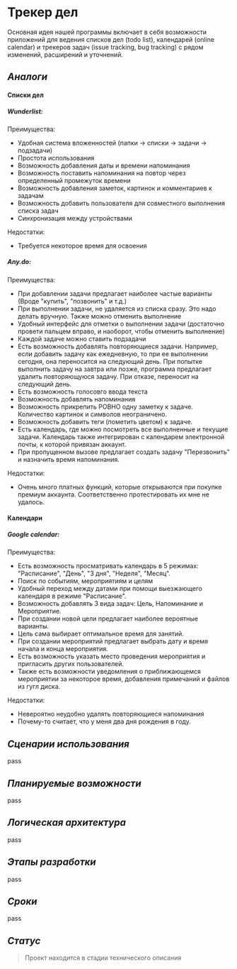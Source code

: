 # Трекер дел #

Основная идея нашей программы включает в себя возможности приложений для ведения списков дел (todo list), календарей (online calendar) и трекеров задач (issue tracking, bug tracking) с рядом изменений, расширений и уточнений.

## *Аналоги* ##

#### Списки дел ####

##### Wunderlist: #####
Преимущества:

* Удобная система вложенностей (папки -> списки -> задачи -> подзадачи)
* Простота использования
* Возможность добавления даты и времени напоминания
* Возможность поставить напоминания на повтор через определенный промежуток времени
* Возможность добавления заметок, картинок и комментариев к задачам
* Возможность добавить пользователя для совместного выполнения списка задач
* Синхронизация между устройствами

Недостатки:

* Требуется некоторое время для освоения

##### Any.do: #####
Преимущества:

* При добавлении задачи предлагает наиболее частые варианты (Вроде "купить", "позвонить" и т.д.)
* При выполнении задачи, не удаляется из списка сразу. Это надо делать вручную. Также можно отменить выполнение
* Удобный интерфейс для отметки о выполнении задачи (достаточно провети пальцем вправо, и наоборот, чтобы отменить выполнение)
* Каждой задаче можно ставить подзадачи
* Есть возможность добавлять повторяющиеся задачи. Например, если добавить задачу как ежедневную, то при ее выполнении сегодня, она переносится на следующий день. При попытке выполнить задачу на завтра или позже, программа предлагает удалить повторяющуюся задачу. При отказе, переносит на следующий день.
* Есть возможность голосовго ввода текста 
* Возможность добавлять напоминания
* Возможность прикрепить РОВНО одну заметку к задаче. Количество картинок и символов неограничено.
* Возможность добавить теги (пометить цветом) к задаче.
* Есть календарь, где можно посмотреть все выполненные и текущие задачи. Календарь также интегрирован с календарем электронной  почты, к которой привязан аккаунт.
* При пропущенном вызове предлагает создать задачу "Перезвонить" и назначить время напоминания.

Недостатки:

* Очень много платных функций, которые открываются при покупке премиум аккаунта. Соответственно протестировать их мне не удалось.

#### Календари ####

##### Google calendar: #####
Преимущества:

* Есть возможность просматривать календарь в 5 режимах: "Расписание", "День", "3 дня", "Неделя", "Месяц".
* Поиск по событиям, мероприятиям и целям
* Удобный переход между датами при помощи выезжающего календаря в режиме "Расписание".
* Возможность добавлять 3 вида задач: Цель, Напоминание и Мероприятие.
* При создании новой цели предлагает наиболее вероятные варианты.
* Цель сама выбирает оптимальное время для занятий.
* При создании мероприятий предлагает выбрать дату и время начала и конца мероприятия.
* Есть возможность указать место проведения мероприятия и пригласить других пользователей.
* Также есть возможности уведомления о приближающемся мероприятии за некоторое время, добавления примечаний и файлов из гугл диска.

Недостатки:

* Невероятно неудобно удалять повторяющиеся напоминания
* Почему-то считает, что у меня два дня рождения в году.


## *Сценарии использования* ##

pass

## *Планируемые возможности* ##

pass

## *Логическая архитектура* ##

pass

## *Этапы разработки* ##

pass

## *Сроки* ##

pass

## *Статус* ##

>Проект находится в стадии технического описания
